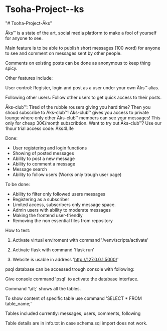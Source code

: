 # Tsoha-Project--ks
"# Tsoha-Project-Äks"

Äks™ is a state of the art, social media platform to make a fool of yourself for anyone to see.

Main feature is to be able to publish short messages (100 word) for anyone to see and comment on messages sent by other people.

Comments on existing posts can be done as anonymous to keep thing spicy.

Other features include:

User control: Register, login and post as a user under your own Äks™ alias.

Following other users: Follow other users to get quick access to their posts.

Äks-club™: Tired of the rubble rousers giving you hard time? Then you shoud subscribe to Äks-club™! Äks-club™ gives you access to private lounge where only other Äks-club™ members can see your messages! This only for cheap 30€/month subscribtion. Want to try out Äks-club™? Use our 1hour trial access code: Äks4Life

Done:
- User registering and login functions
- Showing of posted messages
- Ability to post a new message
- Ability to comment a message
- Message search
- Ability to follow users (Works only trough user page)

To be done:
- Ability to filter only followed users messages
- Registering as a subscriber
- Limited access, subscribers only message space.
- Admin users with ability to moderate messages
- Making the frontend user-friendly
- Removing the non essential files from repository


How to test:

1. Activate virtual enviroment with command '/venv/scripts/activate'

2. Activate flask with command 'flask run'

3. Website is usable in address 'http://127.0.0.1:5000/'


psql database can be accessed trough console with following:

Give console command 'psql' to activate the database interface.

Command '\dt;' shows all the tables.

To show content of specific table use command 'SELECT * FROM table_name;'

Tables included currently: messages, users, comments, following

Table details are in info.txt in case schema.sql import does not work.